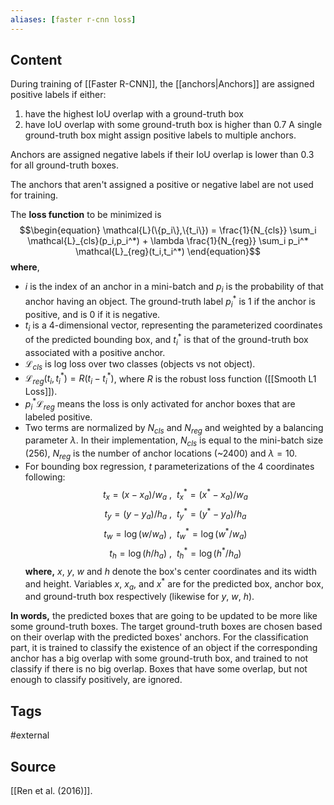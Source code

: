```yaml
---
aliases: [faster r-cnn loss]
---
```

## Content
During training of [[Faster R-CNN]], the [[anchors|Anchors]] are assigned positive labels if either:
1. have the highest IoU overlap with a ground-truth box
2. have IoU overlap with some ground-truth box is higher than 0.7
A single ground-truth box might assign positive labels to multiple anchors.

Anchors are assigned negative labels if their IoU overlap is lower than 0.3 for all ground-truth boxes. 

The anchors that aren't assigned a positive or negative label are not used for training.

The **loss function** to be minimized is
$$\begin{equation}
\mathcal{L}(\{p_i\},\{t_i\}) = \frac{1}{N_{cls}} \sum_i \mathcal{L}_{cls}(p_i,p_i^*) + \lambda \frac{1}{N_{reg}} \sum_i p_i^* \mathcal{L}_{reg}(t_i,t_i^*)
\end{equation}$$
**where**,
* $i$ is the index of an anchor in a mini-batch and $p_i$ is the probability of that anchor having an object. The ground-truth label $p_i^*$ is 1 if the anchor is positive, and is 0 if it is negative.
* $t_i$ is a 4-dimensional vector, representing the parameterized coordinates of the predicted bounding box, and $t_i^*$ is that of the ground-truth box associated with a positive anchor.
* $\mathcal{L}_{cls}$ is log loss over two classes (objects vs not object).
* $\mathcal{L}_{reg}(t_i,t_i^*) = R(t_i - t_i^*)$, where $R$ is the robust loss function ([[Smooth L1 Loss]]). 
* $p_i^* \mathcal{L}_{reg}$ means the loss is only activated for anchor boxes that are labeled positive.
* Two terms are normalized by $N_{cls}$ and $N_{reg}$ and weighted by a balancing parameter $\lambda$. In their implementation, $N_{cls}$ is equal to the mini-batch size (256), $N_{reg}$ is the number of anchor locations (~2400) and $\lambda = 10$.
* For bounding box regression, $t$ parameterizations of the 4 coordinates following:
$$\begin{equation}
t_x = (x-x_a)/w_a \ , \ \ t_x^* = (x^* - x_a)/w_a
\end{equation}$$
$$\begin{equation}
t_y = (y-y_a)/h_a \ , \ \ t_y^* = (y^* - y_a)/h_a
\end{equation}$$
$$\begin{equation}
t_w = \log(w/w_a) \ , \ \ t_w^* = \log(w^*/w_a)
\end{equation}$$
$$\begin{equation}
t_h = \log(h/h_a) \ , \ \ t_h^* = \log(h^*/h_a)
\end{equation}$$
**where,** $x$, $y$, $w$ and $h$ denote the box's center coordinates and its width and height. Variables $x$, $x_a$, and $x^*$ are for the predicted box, anchor box, and ground-truth box respectively (likewise for $y$, $w$, $h$).


**In words,** the predicted boxes that are going to be updated to be more like some ground-truth boxes. The target ground-truth boxes are chosen based on their overlap with the predicted boxes' anchors.  For the classification part, it is trained to classify the existence of an object if the corresponding anchor has a big overlap with some ground-truth box, and trained to not classify if there is no big overlap. Boxes that have some overlap, but not enough to classify positively, are ignored.

## Tags
#external 

## Source
[[Ren et al. (2016)]].